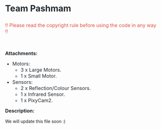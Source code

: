 <h1 style="box-sizing: border-box; line-height: 1.25; padding-bottom: 0.3em; border-bottom: 1px solid var(--color-border-secondary); caret-color: #24292e; color: #24292e; font-family: -apple-system, BlinkMacSystemFont, 'Segoe UI', Helvetica, Arial, sans-serif, 'Apple Color Emoji', 'Segoe UI Emoji'; margin: 0px !important 0px 16px 0px;">Team Pashmam</h1>
<p style="font-size: 16px; box-sizing: border-box; margin-top: 0px; margin-bottom: 16px; caret-color: #24292e; color: #24292e; font-family: -apple-system, BlinkMacSystemFont, 'Segoe UI', Helvetica, Arial, sans-serif, 'Apple Color Emoji', 'Segoe UI Emoji';"><span style="color: #e25041;">!! Please read the copyright rule before using the code in any way !!</span></p>
<p style="font-size: 16px; box-sizing: border-box; margin-top: 0px; margin-bottom: 16px; caret-color: #24292e; color: #24292e; font-family: -apple-system, BlinkMacSystemFont, 'Segoe UI', Helvetica, Arial, sans-serif, 'Apple Color Emoji', 'Segoe UI Emoji';">&nbsp;</p>
<h2 style="font-size: 16px; box-sizing: border-box; margin-top: 0px; caret-color: #24292e; color: #24292e; font-family: -apple-system, BlinkMacSystemFont, 'Segoe UI', Helvetica, Arial, sans-serif, 'Apple Color Emoji', 'Segoe UI Emoji'; margin-bottom: 0px !important;">Attachments:</h2>
<ul>
<li style="font-size: 16px; box-sizing: border-box; margin-top: 0px; caret-color: #24292e; color: #24292e; font-family: -apple-system, BlinkMacSystemFont, 'Segoe UI', Helvetica, Arial, sans-serif, 'Apple Color Emoji', 'Segoe UI Emoji'; margin-bottom: 0px !important;">Motors:&nbsp;
<ul>
<li style="font-size: 16px; box-sizing: border-box; margin-top: 0px; caret-color: #24292e; color: #24292e; font-family: -apple-system, BlinkMacSystemFont, 'Segoe UI', Helvetica, Arial, sans-serif, 'Apple Color Emoji', 'Segoe UI Emoji'; margin-bottom: 0px !important;">3 x Large Motors.&nbsp;</li>
<li style="font-size: 16px; box-sizing: border-box; margin-top: 0px; caret-color: #24292e; color: #24292e; font-family: -apple-system, BlinkMacSystemFont, 'Segoe UI', Helvetica, Arial, sans-serif, 'Apple Color Emoji', 'Segoe UI Emoji'; margin-bottom: 0px !important;">1 x Small Motor.&nbsp;</li>
</ul>
</li>
<li style="font-size: 16px; box-sizing: border-box; margin-top: 0px; caret-color: #24292e; color: #24292e; font-family: -apple-system, BlinkMacSystemFont, 'Segoe UI', Helvetica, Arial, sans-serif, 'Apple Color Emoji', 'Segoe UI Emoji'; margin-bottom: 0px !important;">Sensors:&nbsp;
<ul>
<li style="font-size: 16px; box-sizing: border-box; margin-top: 0px; caret-color: #24292e; color: #24292e; font-family: -apple-system, BlinkMacSystemFont, 'Segoe UI', Helvetica, Arial, sans-serif, 'Apple Color Emoji', 'Segoe UI Emoji'; margin-bottom: 0px !important;">2 x Reflection/Colour Sensors.&nbsp;</li>
<li style="font-size: 16px; box-sizing: border-box; margin-top: 0px; caret-color: #24292e; color: #24292e; font-family: -apple-system, BlinkMacSystemFont, 'Segoe UI', Helvetica, Arial, sans-serif, 'Apple Color Emoji', 'Segoe UI Emoji'; margin-bottom: 0px !important;">1 x Infrared Sensor.&nbsp;</li>
<li style="font-size: 16px; box-sizing: border-box; margin-top: 0px; caret-color: #24292e; color: #24292e; font-family: -apple-system, BlinkMacSystemFont, 'Segoe UI', Helvetica, Arial, sans-serif, 'Apple Color Emoji', 'Segoe UI Emoji'; margin-bottom: 0px !important;">1 x PixyCam2.</li>
</ul>
</li>
</ul>
<h2 style="font-size: 16px; box-sizing: border-box; margin-top: 0px; margin-bottom: 16px; caret-color: #24292e; color: #24292e; font-family: -apple-system, BlinkMacSystemFont, 'Segoe UI', Helvetica, Arial, sans-serif, 'Apple Color Emoji', 'Segoe UI Emoji';">Description:</h2>
<p>We will update this file soon :)</p>
